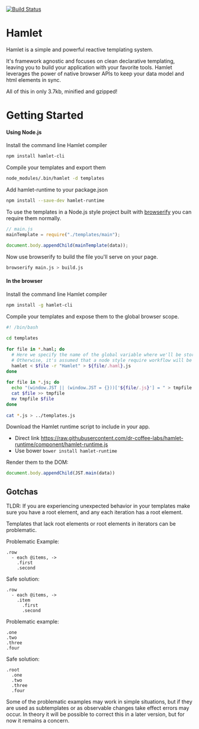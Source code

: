 [![Build Status](https://travis-ci.org/dr-coffee-labs/hamlet.svg?branch=master)](https://travis-ci.org/dr-coffee-labs/hamlet)

Hamlet
======

Hamlet is a simple and powerful reactive templating system.

It's framework agnostic and focuses on clean declarative templating, leaving you to build your application with your favorite tools. Hamlet leverages the power of native browser APIs to keep your data model and html elements in sync.

All of this in only 3.7kb, minified and gzipped!

Getting Started
===============

#### Using Node.js

Install the command line Hamlet compiler
 
```bash
npm install hamlet-cli
```

Compile your templates and export them

```bash
node_modules/.bin/hamlet -d templates
```

Add hamlet-runtime to your package.json

```bash
npm install --save-dev hamlet-runtime
```

To use the templates in a Node.js style project built with [browserify](https://github.com/substack/node-browserify) you can require them normally.

```javascript
// main.js
mainTemplate = require("./templates/main");

document.body.appendChild(mainTemplate(data));
```

Now use browserify to build the file you'll serve on your page.

```bash
browserify main.js > build.js
```

#### In the browser

Install the command line Hamlet compiler

```bash
npm install -g hamlet-cli
```

Compile your templates and expose them to the global browser scope.

```bash
#! /bin/bash
 
cd templates
 
for file in *.haml; do
  # Here we specify the name of the global variable where we'll be storing the Hamlet runtime with the -r option.
  # Otherwise, it's assumed that a node style require workflow will be used.
  hamlet < $file -r "Hamlet" > ${file/.haml}.js
done
 
for file in *.js; do
  echo "(window.JST || (window.JST = {}))['${file/.js}'] = " > tmpfile
  cat $file >> tmpfile
  mv tmpfile $file
done
 
cat *.js > ../templates.js
```

Download the Hamlet runtime script to include in your app.
  * Direct link https://raw.githubusercontent.com/dr-coffee-labs/hamlet-runtime/component/hamlet-runtime.js
  * Use bower `bower install hamlet-runtime`

Render them to the DOM: 

```javascript
document.body.appendChild(JST.main(data))
```

Gotchas
-------

TLDR: If you are experiencing unexpected behavior in your templates make sure you have a root element,
and any each iteration has a root element.

Templates that lack root elements or root elements in iterators can be problematic.

Problematic Example:

```haml
.row
  - each @items, ->
    .first
    .second
```

Safe solution:

```haml
.row
  - each @items, ->
    .item
      .first
      .second
```

Problematic example:

```haml
.one
.two
.three
.four
```

Safe solution:

```haml
.root
  .one
  .two
  .three
  .four
```

Some of the problematic examples may work in simple situations, but if they are used as subtemplates or as observable changes take effect errors may occur. In theory it will be possible to correct this in a later version, but for now it remains a concern.
